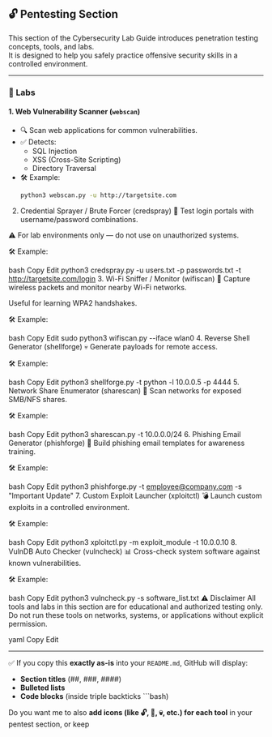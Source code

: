 ## 🔓 Pentesting Section

This section of the Cybersecurity Lab Guide introduces penetration testing concepts, tools, and labs.  
It is designed to help you safely practice offensive security skills in a controlled environment.

---

### 📌 Labs

#### 1. **Web Vulnerability Scanner (`webscan`)**
- 🔍 Scan web applications for common vulnerabilities.
- ✅ Detects:
  - SQL Injection
  - XSS (Cross-Site Scripting)
  - Directory Traversal
- 🛠 Example:
  ```bash
  python3 webscan.py -u http://targetsite.com
2. Credential Sprayer / Brute Forcer (credspray)
🔑 Test login portals with username/password combinations.

⚠️ For lab environments only — do not use on unauthorized systems.

🛠 Example:

bash
Copy
Edit
python3 credspray.py -u users.txt -p passwords.txt -t http://targetsite.com/login
3. Wi-Fi Sniffer / Monitor (wifiscan)
📡 Capture wireless packets and monitor nearby Wi-Fi networks.

Useful for learning WPA2 handshakes.

🛠 Example:

bash
Copy
Edit
sudo python3 wifiscan.py --iface wlan0
4. Reverse Shell Generator (shellforge)
💀 Generate payloads for remote access.

🛠 Example:

bash
Copy
Edit
python3 shellforge.py -t python -l 10.0.0.5 -p 4444
5. Network Share Enumerator (sharescan)
📂 Scan networks for exposed SMB/NFS shares.

🛠 Example:

bash
Copy
Edit
python3 sharescan.py -t 10.0.0.0/24
6. Phishing Email Generator (phishforge)
🎣 Build phishing email templates for awareness training.

🛠 Example:

bash
Copy
Edit
python3 phishforge.py -t employee@company.com -s "Important Update"
7. Custom Exploit Launcher (xploitctl)
💣 Launch custom exploits in a controlled environment.

🛠 Example:

bash
Copy
Edit
python3 xploitctl.py -m exploit_module -t 10.0.0.10
8. VulnDB Auto Checker (vulncheck)
📊 Cross-check system software against known vulnerabilities.

🛠 Example:

bash
Copy
Edit
python3 vulncheck.py -s software_list.txt
⚠️ Disclaimer
All tools and labs in this section are for educational and authorized testing only.
Do not run these tools on networks, systems, or applications without explicit permission.

yaml
Copy
Edit

---

✅ If you copy this **exactly as-is** into your `README.md`, GitHub will display:  
- **Section titles** (##, ###, ####)  
- **Bulleted lists**  
- **Code blocks** (inside triple backticks ```bash)  

Do you want me to also **add icons (like 🔓, 📡, 💀, etc.) for each tool** in your pentest section, or keep 
